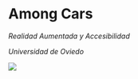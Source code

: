 # Among Cars

_Realidad Aumentada y Accesibilidad_

_Universidad de Oviedo_

<a href="https://github.com/VendoOpelCorsa/AmongCars/graphs/contributors">
<img src="https://contributors-img.web.app/image?repo=VendoOpelCorsa/AmongCars" />
</a>
